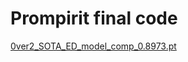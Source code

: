 # Prompirit final code

[0ver2_SOTA_ED_model_comp_0.8973.pt](https://drive.google.com/file/d/1VElYIHTkmBXML0YasoBnzPx0I6mKLpS0/view?usp=drive_link)
